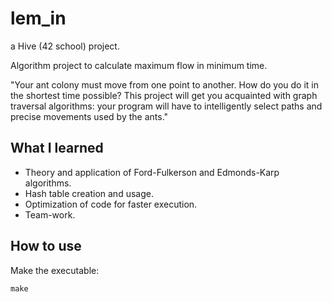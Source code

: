 # lem_in

a Hive (42 school) project.

Algorithm project to calculate maximum flow in minimum time.

"Your ant colony must move from one point to another. How do you do it in the shortest time possible? This project will get you acquainted with graph traversal algorithms: your program will have to intelligently select paths and precise movements used by the ants."

## What I learned

- Theory and application of Ford-Fulkerson and Edmonds-Karp algorithms.
- Hash table creation and usage.
- Optimization of code for faster execution.
- Team-work.

## How to use

Make the executable:
```
make
```

